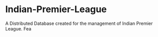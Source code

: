 # Indian-Premier-League
A Distributed Database created for the management of Indian Premier League. Fea

